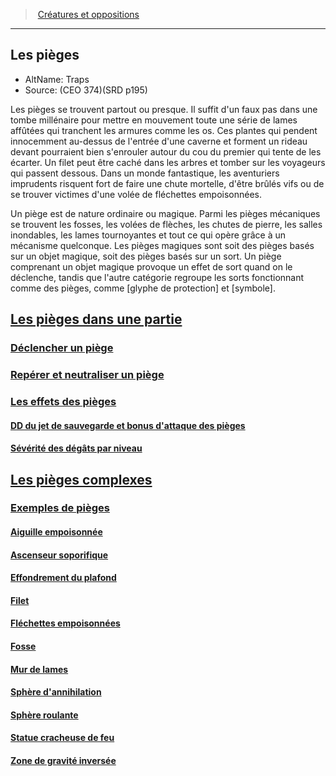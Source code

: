 ﻿---
!Items
Id: traps_hd.md#les-pièges
RootId: traps_hd.md
ParentLink: index.md
Name: Les pièges
ParentName: Créatures et oppositions
NameLevel: 2
AltName: 'Traps '
Source: (CEO 374)(SRD p195)
Attributes: {}
AttributesDictionary: >+
  {}

---
>  [Créatures et oppositions](index.md)

---


## Les pièges

- AltName: Traps 
- Source: (CEO 374)(SRD p195)

Les pièges se trouvent partout ou presque. Il suffit d'un faux pas dans une tombe millénaire pour mettre en mouvement toute une série de lames affûtées qui tranchent les armures comme les os. Ces plantes qui pendent innocemment au-dessus de l'entrée d'une caverne et forment un rideau devant pourraient bien s'enrouler autour du cou du premier qui tente de les écarter. Un filet peut être caché dans les arbres et tomber sur les voyageurs qui passent dessous. Dans un monde fantastique, les aventuriers imprudents risquent fort de faire une chute mortelle, d'être brûlés vifs ou de se trouver victimes d'une volée de fléchettes empoisonnées.

Un piège est de nature ordinaire ou magique. Parmi les pièges mécaniques se trouvent les fosses, les volées de flèches, les chutes de pierre, les salles inondables, les lames tournoyantes et tout ce qui opère grâce à un mécanisme quelconque. Les pièges magiques sont soit des pièges basés sur un objet magique, soit des pièges basés sur un sort. Un piège comprenant un objet magique provoque un effet de sort quand on le déclenche, tandis que l'autre catégorie regroupe les sorts fonctionnant comme des pièges, comme [glyphe de protection] et [symbole].



## [Les pièges dans une partie](hd_traps_les_pieges_dans_une_partie.md)



### [Déclencher un piège](hd_traps_declencher_un_piege.md)



### [Repérer et neutraliser un piège](hd_traps_reperer_et_neutraliser_un_piege.md)



### [Les effets des pièges](hd_traps_les_effets_des_pieges.md)



#### [DD du jet de sauvegarde et bonus d'attaque des pièges](hd_traps_dd_du_jet_de_sauvegarde_et_bonus_dattaque_des_pieges.md)



#### [Sévérité des dégâts par niveau](hd_traps_severite_des_degats_par_niveau.md)



## [Les pièges complexes](hd_traps_les_pieges_complexes.md)



### [Exemples de pièges](hd_traps_exemples_de_pieges.md)



#### [Aiguille empoisonnée](hd_traps_aiguille_empoisonnee.md)



#### [Ascenseur soporifique](hd_traps_ascenseur_soporifique.md)



#### [Effondrement du plafond](hd_traps_effondrement_du_plafond.md)



#### [Filet](hd_traps_filet.md)



#### [Fléchettes empoisonnées](hd_traps_flechettes_empoisonnees.md)



#### [Fosse](hd_traps_fosse.md)



#### [Mur de lames](hd_traps_mur_de_lames.md)



#### [Sphère d'annihilation](hd_traps_sphere_dannihilation.md)



#### [Sphère roulante](hd_traps_sphere_roulante.md)



#### [Statue cracheuse de feu](hd_traps_statue_cracheuse_de_feu.md)



#### [Zone de gravité inversée](hd_traps_zone_de_gravite_inversee.md)

